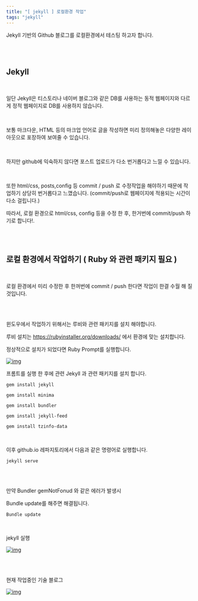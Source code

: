 ```yaml
---
title: "[ jekyll ] 로컬환경 작업"
tags: "jekyll"
---
```




Jekyll 기반의 Github 블로그를 로컬환경에서 테스팅 하고자 합니다.

<br>

<br>

## Jekyll

<br>

일단 Jekyll은 티스토리나 네이버 블로그와 같은 DB를 사용하는 동적 웹페이지와 다르게 정적 웹페이지로 DB를 사용하지 않습니다.

<br>

보통 마크다운, HTML 등의 마크업 언어로 글을 작성하면 미리 정의해놓은 다양한 레이아웃으로 포장하여 보여줄 수 있습니다.

<br>

하지만 github에 익숙하지 않다면 포스트 업로드가 다소 번거롭다고 느낄 수 있습니다.

<br>

또한 html/css, posts,config 등 commit / push 로 수정작업을 해야하기 때문에 작업하기 상당히 번거롭다고 느꼈습니다.
(commit/push로 웹페이지에 적용되는 시간이 다소 걸립니다.)
<br>

따라서, 로컬 환경으로 html/css, config 등을 수정 한 후, 한거번에 commit/push 하기로 합니다!.

<br>

<br>

## 로컬 환경에서 작업하기 ( Ruby 와 관련 패키지 필요 )

<br>

로컬 환경에서 미리 수정한 후 한꺼번에 commit / push 한다면 작업이 한결 수월 해 질것입니다.

<br>

<br>

윈도우에서 작업하기 위해서는 루비와 관련 패키지를 설치 해야합니다.



루비 설치는 https://rubyinstaller.org/downloads/ 에서 환경에 맞는 설치합니다.

정상적으로 설치가 되었다면 Ruby Prompt를 실행합니다.

[![img](https://postfiles.pstatic.net/MjAxOTEwMTlfMTQ5/MDAxNTcxNDkyNzc0NDIw.eW8qcJASHVkJcbTAndoz6ivn0PuxXOJPgYPu7KtpQFYg.cJT7At7zjF6GZDRtGwOMIPFhpcWTat2gB0hzCpgj_XMg.PNG.qkrtlswhd/image.png?type=w966)](https://blog.naver.com/PostView.nhn?blogId=qkrtlswhd&logNo=221682770977&categoryNo=0&parentCategoryNo=0&viewDate=&currentPage=1&postListTopCurrentPage=&from=section&userTopListOpen=true&userTopListCount=10&userTopListManageOpen=false&userTopListCurrentPage=1#)



프롬트를 실행 한 후에 관련 Jekyll 과 관련 패키지를 설치 합니다.

```
gem install jekyll 

gem install minima 

gem install bundler 

gem install jekyll-feed 

gem install tzinfo-data
```



<br>

이후 github.io 레파지토리에서 다음과 같은 명령어로 실행합니다.

```
jekyll serve
```

<br>

<br>

만약 Bundler gemNotFonud 와 같은 에러가 발생시

Bundle update를 해주면 해결됩니다.

```
Bundle update
```

<br>

jekyll 실행

[![img](https://postfiles.pstatic.net/MjAxOTEwMTlfMzcg/MDAxNTcxNDkzMDgwNjM5.ZaRjfHK2-GB81Wsi3r0Q-7vuxyTXo-nDJ374ls73ZN8g.vlyhi-O3LAUyo1ybruM7ti8R0-zhyPf5Q5LO1jyEa2og.PNG.qkrtlswhd/image.png?type=w966)](https://blog.naver.com/PostView.nhn?blogId=qkrtlswhd&logNo=221682770977&categoryNo=0&parentCategoryNo=0&viewDate=&currentPage=1&postListTopCurrentPage=&from=section&userTopListOpen=true&userTopListCount=10&userTopListManageOpen=false&userTopListCurrentPage=1#)

<br>

<br>

현재 작업중인 기술 블로그

[![img](https://postfiles.pstatic.net/MjAxOTEwMTlfMzYg/MDAxNTcxNDkzMTI0OTc3.CfrdDrADkKB1PBwWE4XskrcS2q2xx2fydw9TfJjkvFsg.2Gqs_DhIPenwkCgLVrgnP820FmxUC3oQj8l5BXcweikg.PNG.qkrtlswhd/image.png?type=w966)](https://blog.naver.com/PostView.nhn?blogId=qkrtlswhd&logNo=221682770977&categoryNo=0&parentCategoryNo=0&viewDate=&currentPage=1&postListTopCurrentPage=&from=section&userTopListOpen=true&userTopListCount=10&userTopListManageOpen=false&userTopListCurrentPage=1#)






